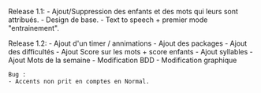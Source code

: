 Release 1.1:
    - Ajout/Suppression des enfants et des mots qui leurs sont attribués.
    - Design de base.
    - Text to speech + premier mode "entrainement".

Release 1.2:
    - Ajout d'un timer / annimations
    - Ajout des packages
    - Ajout des difficultés
    - Ajout Score sur les mots + score enfants
    - Ajout syllables
    - Ajout Mots de la semaine
    - Modification BDD
    - Modification graphique

    Bug :
    - Accents non prit en comptes en Normal.